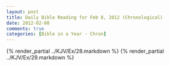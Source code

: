 ```yaml
---
layout: post
title: Daily Bible Reading for Feb 8, 2012 (Chronological)
date: 2012-02-08
comments: true
categories: [Bible in a Year - Chron]
---
```

{% render_partial ../KJV/Ex/28.markdown %}
{% render_partial ../KJV/Ex/29.markdown %}
